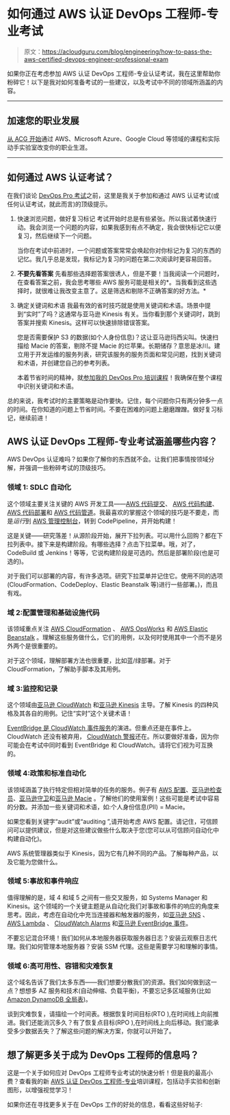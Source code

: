 # 如何通过 AWS 认证 DevOps 工程师-专业考试

> 原文：<https://acloudguru.com/blog/engineering/how-to-pass-the-aws-certified-devops-engineer-professional-exam>

如果你正在考虑参加 AWS 认证 DevOps 工程师-专业认证考试，我在这里帮助你粉碎它！以下是我对如何准备考试的一些建议，以及考试中不同的领域所涵盖的内容。

* * *

## 加速您的职业发展

[从 ACG 开始](https://acloudguru.com/pricing)通过 AWS、Microsoft Azure、Google Cloud 等领域的课程和实际动手实验室改变你的职业生涯。

* * *

## 如何通过 AWS 认证考试？

在我们谈论 [DevOps Pro 考试](https://aws.amazon.com/certification/certified-devops-engineer-professional/)之前，这里是我关于参加和通过 AWS 认证考试(或任何认证考试，就此而言)的顶级提示。

1.  快速浏览问题，做好复习标记
    考试开始时总是有些紧张。所以我试着快速行动。我会浏览一个问题的内容，如果我感到有点不确定，我会很快标记它以便复习，然后继续下一个问题。

    当你在考试中前进时，一个问题或答案常常会唤起你对你标记为复习的东西的记忆。我几乎总是发现，我标记为复习的问题在第二次阅读时更容易回答。

2.  **不要先看答案**
    先看那些选择题答案很诱人，但是不要！当我阅读一个问题时，在查看答案之前，我会思考哪些 AWS 服务可能是相关的*。当我看到这些选择时，就很难让我改变主意了。这是筛选和剔除不正确答案的好方法。* 
3.  确定关键词和术语
    我最有效的省时技巧就是使用关键词和术语。场景中提到“实时”了吗？这通常与亚马逊 Kinesis 有关。当你看到那个关键词时，跳到答案并搜索 Kinesis。这样可以快速排除错误答案。

    您是否需要保护 S3 的数据(如个人身份信息)？这让亚马逊玛西尖叫。快速扫描给 Macie 的答案，剔除不提 Macie 的烂苹果。长期储存？意思是冰川。建立用于开发运维的服务列表，研究该服务的服务页面和常见问题，找到关键词和术语，并创建您自己的参考列表。

    本着节省时间的精神，就[参加我的 DevOps Pro 培训课程](https://learn.acloud.guru/course/aws-certified-devops-engineer-pro/overview)！我确保在整个课程中识别关键词和术语。

总的来说，我考试时的主要策略是动作要快。记住，每个问题你只有两分钟多一点的时间。在你知道的问题上节省时间。不要在困难的问题上磨磨蹭蹭。做好复习标记，继续前进！

## AWS 认证 DevOps 工程师-专业考试涵盖哪些内容？

AWS DevOps 认证难吗？如果你了解你的东西就不会。让我们把事情按领域分解，并强调一些粉碎考试的顶级技巧。

### **领域 1: SDLC 自动化**

这个领域主要关注关键的 AWS 开发工具——[AWS 代码提交](https://aws.amazon.com/codecommit/)、 [AWS 代码构建](https://aws.amazon.com/codebuild/)、 [AWS 代码部署](https://docs.aws.amazon.com/codedeploy)和 [AWS 代码管道](https://aws.amazon.com/codepipeline/)。我最喜欢的掌握这个领域的技巧是不要走，而是*运行*到 [AWS 管理控制台](https://aws.amazon.com/console/)，转到 CodePipeline，并开始构建！

这是关键——研究落差！从源阶段开始，展开下拉列表。可以用什么回购？都在下拉列表中。接下来是构建阶段。有哪些选择？点击下拉菜单。哦，对了，CodeBuild 或 Jenkins！等等，它说构建阶段是可选的。然后是部署阶段(也是可选的)。

对于我们可以部署的内容，有许多选项。研究下拉菜单并记住它。使用不同的选项(CloudFormation、CodeDeploy、Elastic Beanstalk 等)进行一些部署。)，而且有戏。

### **域 2:配置管理和基础设施代码**

该领域重点关注 [AWS CloudFormation](https://aws.amazon.com/cloudformation/) 、 [AWS OpsWorks](https://aws.amazon.com/opsworks/) 和 [AWS Elastic Beanstalk](https://aws.amazon.com/elasticbeanstalk/) 。理解这些服务做什么，它们的用例，以及何时使用其中一个而不是另外两个是很重要的。

对于这个领域，理解部署方法也很重要，比如蓝/绿部署。对于 CloudFormation，了解助手脚本及其用例。

### **域 3:监控和记录**

这个领域由[亚马逊 CloudWatch](https://aws.amazon.com/cloudwatch/) 和[亚马逊 Kinesis](https://aws.amazon.com/kinesis/) 主导。了解 Kinesis 的四种风格及其各自的用例。记住“实时”这个关键术语！

[EventBridge 是 CloudWatch 事件服务](https://aws.amazon.com/blogs/compute/upgrading-to-amazon-eventbridge-from-amazon-cloudwatch-events/)的演进。但重点还是在事件上。CloudWatch 还没有被弃用， [CloudWatch 警报](https://docs.aws.amazon.com/AmazonCloudWatch/latest/monitoring/AlarmThatSendsEmail.html)还在。所以要做好准备，因为你可能会在考试中同时看到 EventBridge 和 CloudWatch。请将它们视为可互换的。

### **领域 4:政策和标准自动化**

该领域涵盖了执行特定但相对简单的任务的服务。例子有 [AWS 配置](https://aws.amazon.com/config/)、[亚马逊检查员](https://aws.amazon.com/inspector/)、[亚马逊守卫](https://aws.amazon.com/guardduty/)和[亚马逊 Macie](https://aws.amazon.com/macie/) 。了解他们的使用案例！这些可能是考试中容易的分数。并添加一些关键词和术语，如:个人身份信息(PII) = Macie。

如果您看到关键字“audit”或“auditing ”,请开始考虑 AWS 配置。请记住，可信顾问可以提供建议，但是对这些建议做些什么取决于您(您可以从可信顾问自动化中构建自动化)。

AWS 系统管理器类似于 Kinesis，因为它有几种不同的产品。了解每种产品，以及它能为您做什么。

### **领域 5:事故和事件响应**

值得理解的是，域 4 和域 5 之间有一些交叉服务，如 Systems Manager 和 Kinesis。这个领域的一个关键主题是从自动化我们对事故和事件的响应的角度来思考。因此，考虑在自动化中充当连接器和触发器的服务，如[亚马逊 SNS](https://aws.amazon.com/sns) 、 [AWS Lambda](https://aws.amazon.com/lambda/) 、 [CloudWatch Alarms](https://docs.aws.amazon.com/AmazonCloudWatch/latest/monitoring/AlarmThatSendsEmail.html) 和[亚马逊 EventBridge 事件](https://docs.aws.amazon.com/eventbridge/latest/userguide/eb-events.html)。

不要忘记混合环境！我们如何从本地服务器获取服务器日志？安装云观察日志代理。我们如何管理本地服务器？安装 SSM 代理。这些是需要学习和理解的事情。

### **领域 6:高可用性、容错和灾难恢复**

这个域名告诉了我们太多东西——我们想要分散我们的资源。我们如何做到这一点？想想多 AZ 服务和技术(自动伸缩、负载平衡)，不要忘记多区域服务(比如 [Amazon DynamoDB 全局表](https://aws.amazon.com/dynamodb/global-tables/))。

谈到灾难恢复，请描绘一个时间表。根据恢复时间目标(RTO ),在时间线上向前推进。我们还能消沉多久？有了恢复点目标(RPO ),在时间线上向后移动。我们能承受多少数据丢失？了解这些问题的解决方案，你就可以开始了。

## **想了解更多关于成为 DevOps 工程师的信息吗？**

这是一个关于如何应对 DevOps 工程师专业考试的快速分析！但是我的最高小费？查看我的新 [AWS 认证 DevOps 工程师-专业](https://learn.acloud.guru/course/aws-certified-devops-engineer-pro/overview)培训课程，包括动手实验和创新图形，以增强视觉学习！

如果你还在寻找更多关于在 DevOps 工作的好处的信息，看看这些好帖子: